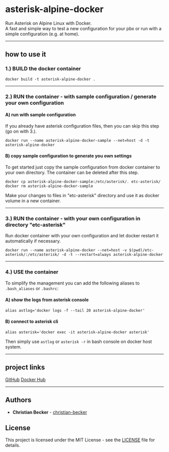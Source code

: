 # asterisk-alpine-docker
Run Asterisk on Alpine Linux with Docker.  
A fast and simple way to test a new configuration for your pbx or run with a simple configuration (e.g. at home).  

---

## how to use it

### 1.) BUILD the docker container
```
docker build -t asterisk-alpine-docker .
```

---

### 2.) RUN the container - with sample configuration / generate your own configuration

#### A) run with sample configuration
If you already have asterisk configuration files, then you can skip this step (go on with 3.).  
```
docker run --name asterisk-alpine-docker-sample --net=host -d -t asterisk-alpine-docker
```


#### B) copy sample configuration to generate you own settings
To get started just copy the sample configuration from docker container to your own directory. The container can be deleted after this step.  
```
docker cp asterisk-alpine-docker-sample:/etc/asterisk/. etc-asterisk/
docker rm asterisk-alpine-docker-sample
```
Make your changes to files in "etc-asterisk" directory and use it as docker volume in a new container.  

---

### 3.) RUN the container - with your own configuration in directory "etc-asterisk"
Run docker container with your own configuration and let docker restart it automatically if necessary.  
```
docker run --name asterisk-alpine-docker --net=host -v $(pwd)/etc-asterisk/:/etc/asterisk/ -d -t --restart=always asterisk-alpine-docker
```

---

### 4.) USE the container
To simplify the management you can add the following aliases to `.bash_aliases` or `.bashrc`:  

#### A) show the logs from asterisk console
```
alias astlog='docker logs -f --tail 20 asterisk-alpine-docker'
```

#### B) connect to asterisk cli
```
alias asterisk='docker exec -it asterisk-alpine-docker asterisk' 
```

Then simply use `astlog` or `asterisk -r` in bash console on docker host system.  


---

## project links
[GitHub](https://github.com/christian-becker/asterisk-alpine-docker)
[Docker Hub](https://hub.docker.com/r/christianbecker/asterisk-alpine-docker/)


---

## Authors
* **Christian Becker** - [christian-becker](https://github.com/christian-becker)

## License
This project is licensed under the MIT License - see the [LICENSE](https://github.com/christian-becker/asterisk-alpine-docker/blob/master/LICENSE) file for details.

